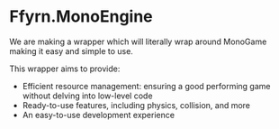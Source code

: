 # Ffyrn.MonoEngine
We are making a wrapper which will literally wrap around MonoGame making it easy and simple to use.  

This wrapper aims to provide:

- Efficient resource management: ensuring a good performing game without delving into low-level code
- Ready-to-use features, including physics, collision, and more
- An easy-to-use development experience
